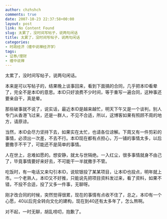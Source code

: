 ```yaml
---
author: chzhshch
comments: true
date: 2007-10-23 22:37:58+00:00
layout: post
link: No Content Found
slug: 太累了，没时间写帖子，说两句闲话
title: 太累了，没时间写帖子，说两句闲话
categories:
- 时政经济（缠中说禅经济学）
tags:
- 证券/理财
- 缠中说禅
---
```


			

太累了，没时间写帖子，说两句闲话。

本来是可以写帖子的，结果晚上谈事回来，看到下面搞的合同，几乎把本ID看晕了，完全不是本ID的意思。本ID只好浪费不少时间，等于重写一遍合同，这种事还要亲自干，真是晕。

那些破事就不说了，说实话，最近本ID是越来越忙，明天下午又是一个谈判，别人专门从香港飞过来，还是一群人，不见不合适，所以，这博客如果有照顾不周的地方，请原谅。

当然，本ID会尽力坚持下去，如果实在太忙，也请各位谅解。下周又有一件剪彩的事情，必须出一次差，不去不行。本ID现在都有点担心，万一铺的事情太多，以后要撒手不干了，可能还不是简单的事情。

人在世上，总难如愿的。想安静，就太与世隔绝。一入红尘，很多事情就身不由己了，毕竟事情要好来好去，不可能干一半就撒手不管。

吃饭时，有一电话又来勾引本ID，说软银投了某某项目，让本ID也投点，明年就上市。一个老熟人，本ID又不好推，只能说先把项目资料发过来，看了资料，如果不错，不投不合适，投了又多一件事，无聊呀。

刚才改合同的时候，突然觉得很累，现在的事情有点收不住了，总之，本ID有一个心愿，40以后完全转向文化的建构，现在到40还有太多年了，怎么熬啊。

对不起，一时无聊，胡乱唠叨，抱歉了。
